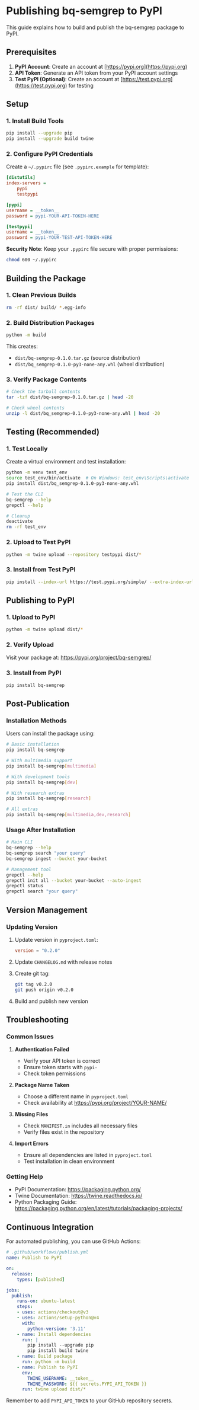 # Publishing bq-semgrep to PyPI

This guide explains how to build and publish the bq-semgrep package to PyPI.

## Prerequisites

1. **PyPI Account**: Create an account at [https://pypi.org](https://pypi.org)
2. **API Token**: Generate an API token from your PyPI account settings
3. **Test PyPI (Optional)**: Create an account at [https://test.pypi.org](https://test.pypi.org) for testing

## Setup

### 1. Install Build Tools

```bash
pip install --upgrade pip
pip install --upgrade build twine
```

### 2. Configure PyPI Credentials

Create a `~/.pypirc` file (see `.pypirc.example` for template):

```ini
[distutils]
index-servers =
    pypi
    testpypi

[pypi]
username = __token__
password = pypi-YOUR-API-TOKEN-HERE

[testpypi]
username = __token__
password = pypi-YOUR-TEST-API-TOKEN-HERE
```

**Security Note**: Keep your `.pypirc` file secure with proper permissions:
```bash
chmod 600 ~/.pypirc
```

## Building the Package

### 1. Clean Previous Builds

```bash
rm -rf dist/ build/ *.egg-info
```

### 2. Build Distribution Packages

```bash
python -m build
```

This creates:
- `dist/bq-semgrep-0.1.0.tar.gz` (source distribution)
- `dist/bq_semgrep-0.1.0-py3-none-any.whl` (wheel distribution)

### 3. Verify Package Contents

```bash
# Check the tarball contents
tar -tzf dist/bq-semgrep-0.1.0.tar.gz | head -20

# Check wheel contents
unzip -l dist/bq_semgrep-0.1.0-py3-none-any.whl | head -20
```

## Testing (Recommended)

### 1. Test Locally

Create a virtual environment and test installation:

```bash
python -m venv test_env
source test_env/bin/activate  # On Windows: test_env\Scripts\activate
pip install dist/bq_semgrep-0.1.0-py3-none-any.whl

# Test the CLI
bq-semgrep --help
grepctl --help

# Cleanup
deactivate
rm -rf test_env
```

### 2. Upload to Test PyPI

```bash
python -m twine upload --repository testpypi dist/*
```

### 3. Install from Test PyPI

```bash
pip install --index-url https://test.pypi.org/simple/ --extra-index-url https://pypi.org/simple/ bq-semgrep
```

## Publishing to PyPI

### 1. Upload to PyPI

```bash
python -m twine upload dist/*
```

### 2. Verify Upload

Visit your package at: https://pypi.org/project/bq-semgrep/

### 3. Install from PyPI

```bash
pip install bq-semgrep
```

## Post-Publication

### Installation Methods

Users can install the package using:

```bash
# Basic installation
pip install bq-semgrep

# With multimedia support
pip install bq-semgrep[multimedia]

# With development tools
pip install bq-semgrep[dev]

# With research extras
pip install bq-semgrep[research]

# All extras
pip install bq-semgrep[multimedia,dev,research]
```

### Usage After Installation

```bash
# Main CLI
bq-semgrep --help
bq-semgrep search "your query"
bq-semgrep ingest --bucket your-bucket

# Management tool
grepctl --help
grepctl init all --bucket your-bucket --auto-ingest
grepctl status
grepctl search "your query"
```

## Version Management

### Updating Version

1. Update version in `pyproject.toml`:
   ```toml
   version = "0.2.0"
   ```

2. Update `CHANGELOG.md` with release notes

3. Create git tag:
   ```bash
   git tag v0.2.0
   git push origin v0.2.0
   ```

4. Build and publish new version

## Troubleshooting

### Common Issues

1. **Authentication Failed**
   - Verify your API token is correct
   - Ensure token starts with `pypi-`
   - Check token permissions

2. **Package Name Taken**
   - Choose a different name in `pyproject.toml`
   - Check availability at https://pypi.org/project/YOUR-NAME/

3. **Missing Files**
   - Check `MANIFEST.in` includes all necessary files
   - Verify files exist in the repository

4. **Import Errors**
   - Ensure all dependencies are listed in `pyproject.toml`
   - Test installation in clean environment

### Getting Help

- PyPI Documentation: https://packaging.python.org/
- Twine Documentation: https://twine.readthedocs.io/
- Python Packaging Guide: https://packaging.python.org/en/latest/tutorials/packaging-projects/

## Continuous Integration

For automated publishing, you can use GitHub Actions:

```yaml
# .github/workflows/publish.yml
name: Publish to PyPI

on:
  release:
    types: [published]

jobs:
  publish:
    runs-on: ubuntu-latest
    steps:
    - uses: actions/checkout@v3
    - uses: actions/setup-python@v4
      with:
        python-version: '3.11'
    - name: Install dependencies
      run: |
        pip install --upgrade pip
        pip install build twine
    - name: Build package
      run: python -m build
    - name: Publish to PyPI
      env:
        TWINE_USERNAME: __token__
        TWINE_PASSWORD: ${{ secrets.PYPI_API_TOKEN }}
      run: twine upload dist/*
```

Remember to add `PYPI_API_TOKEN` to your GitHub repository secrets.